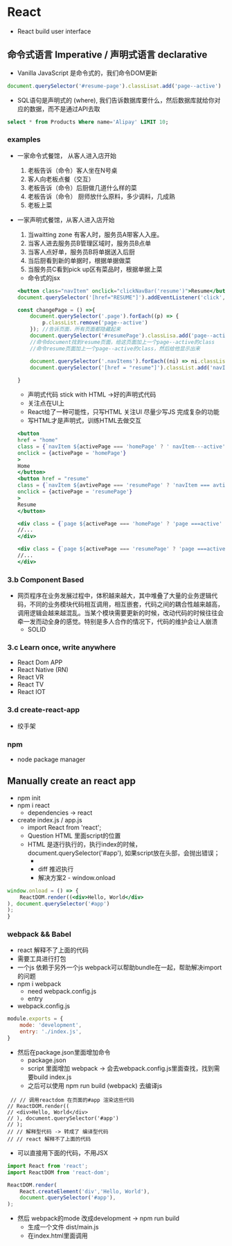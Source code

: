 # React
* React build user interface
## 命令式语言 Imperative / 声明式语言 declarative
* Vanilla JavaScript 是命令式的，我们命令DOM更新
```js
document.querySelector('#resume-page').classLisat.add('page--active')
```
* SQL语句是声明式的 (where), 我们告诉数据库要什么，然后数据库就给你对应的数据，而不是通过API去取
```sql
select * from Products Where name='Alipay' LIMIT 10;
```

### examples
* 一家命令式餐馆， 从客人进入店开始
    1. 老板告诉（命令）客人坐在N号桌
    2. 客人向老板点餐（交互）
    3. 老板告诉（命令）后厨做几道什么样的菜
    4. 老板告诉（命令） 厨师放什么原料，多少调料，几成熟
    5. 老板上菜
* 一家声明式餐馆，从客人进入店开始
    1. 当waitting zone 有客人时，服务员A带客人入座。
    2. 当客人进去服务员B管理区域时，服务员B点单
    3. 当客人点好单，服务员B将单据送入后厨
    4. 当后厨看到新的单据时，根据单据做菜
    5. 当服务员C看到pick up区有菜品时，根据单据上菜

    * 命令式的jsx
    ```jsx
    <button class="navItem" onclick="clickNavBar('resume')">Resume</button>
    document.querySelector('[href="RESUME"]').addEventListener('click',changePage)
    
    const changePage = () =>{
        document.querySelector('.page').forEach((p) => {
            p.classList.remove('page--active')
        }); //告诉页面，所有页面都隐藏起来 
        document.querySelector('#resumePage').classLisa.add('page--active');
        //命令document找到resume页面，给这页面加上一个page--active的class
        //命令resume页面加上一个page--active的class，然后给他显示出来

        document.querySelector('.navItems').forEach((ni) => ni.classList.remove('navItem--active'));
        document.querySelector('[href = "resume"]').classList.add('navItem--active');
        
    }

    ```
    * 声明式代码 stick with HTML ->好的声明式代码
    * 关注点在UI上
    * React给了一种可能性，只写HTML 关注UI 尽量少写JS 完成复杂的功能
    * 写HTML才是声明式，训练HTML去做交互
    ```jsx
    <button
    href = "home"
    class = {`navItem ${activePage === 'homePage' ? ' navItem---active':''}`}
    onclick = {activePage = 'homePage'}
    >
    Home
    </button>
    <button href = "resume"
    class = {`navItem ${avtivePage === 'resumePage' ? 'navItem === avtive': ''}`}
    onclick = {activePage = 'resumePage'}
    >
    Resume
    </button>

    <div class = {`page ${activePage === 'homePage' ? 'page ===active' : ''}`}>
    //...
    </div>

    <div class = {`page ${activePage === 'resumePage' ? 'page ===active' : ''}`}>
    //...
    </div>
    ```



### 3.b Component Based
* 网页程序在业务发展过程中，体积越来越大，其中堆叠了大量的业务逻辑代码，不同的业务模块代码相互调用，相互嵌套，代码之间的耦合性越来越高，调用逻辑会越来越混乱。当某个模块需要更新的时候，改动代码的时候往往会牵一发而动全身的感觉。特别是多人合作的情况下，代码的维护会让人崩溃
    * SOLID

### 3.c Learn once, write anywhere
* React Dom APP
* React Native (RN)
* React VR
* React TV
* React IOT
### 3.d create-react-app
* 绞手架


### npm
* node package manager

## Manually create an react app
* npm init
* npm i react
    * dependencies -> react
* create index.js / app.js
    * import React from 'react';
    * Question HTML 里面script的位置
    * HTML 是逐行执行的，执行index的时候，document.querySelector('#app'), 如果script放在头部，会抛出错误；
        * <script src="index.js" diff></script> 
        * diff 推迟执行
        * 解决方案2 - window.onload

```jsx
window.onload = () => {
    ReactDOM.render((<div>Hello, World</div>
), document.querySelector('#app')
);
}
```
### webpack && Babel
* react 解释不了上面的代码
* 需要工具进行打包
* 一个js 依赖于另外一个js webpack可以帮助bundle在一起，帮助解决import的问题
* npm i webpack
    * need webpack.config.js
    * entry
* webpack.config.js
```js
module.exports = {
    mode: 'development',
    entry: './index.js',
}
```
* 然后在package.json里面增加命令
  * package.json
  * script 里面增加 webpack -> 会去webpack.config.js里面查找，找到需要build index.js
  * 之后可以使用 npm run build (webpack) 去编译js

```JSX
 // // 调用reactdom 在页面的#app 渲染这些代码    
// ReactDOM.render((
// <div>Hello, World</div>
// ), document.querySelector('#app')
// );
// // 解释型代码 -> 转成了 编译型代码
// // react 解释不了上面的代码 
```
*  可以直接用下面的代码，不用JSX
```js
import React from 'react';
import ReactDOM from 'react-dom';

ReactDOM.render(
    React.createElement('div','Hello, World'),
    document.querySelector('#app'),
);
```
* 然后 webpack的mode 改成development -> npm run build
  * 生成一个文件 dist/main.js
  * 在index.html里面调用 <script scr="./dist/main.js">


#### React without JSX
    * React.createElement 
```js
import React from 'react';
import ReactDOM from 'react-dom';

ReactDOM.render(
    React.createElement('div',{
        id:'my-div',
    },[
        React.createElement('p',{},'Hello, World'),
        React.createElement('a',{
            href:'https://google.com',
        },'Google')
    ]),
    document.querySelector('#app'),
);
```
*Question: 上面的Ract.createElement的写法很复杂，如何支持JSX写法，需要babel去编译JSX
#### babel
* babel is a JavaScript compiler.
* npm i -D babel
* babel config file ->
* https://babeljs.io/docs/en/babel-preset-react

```js
module.exports = {
    presets : [
        "@babel/preset-react",
    ]
}
```
* Then tell the webpack about the babel.
* 遇到js* 文件不要打包，把文件load到babel里面，然后让babel/preset-react去编译这些文件
* cannot find the package -> install
*  npm i -D babel-loader
*  npm i -D @babel/core
* 打包之后，在dist/main.js里面编译成了 React.creatElement 的代码
```js
module.exports = {
    mode: 'development',
    entry: './index.js',
    module: {
        rules: [
            {
                test: /\.m?js$/,
                use: {
                    loader: 'babel-loader',
                    options: {
                        presets: ['@babel/preset-react']
                    }
                }
            }
        ]
    }
}
```

### 4.b 第二步： create 静态react页面
#### 4.b.1 JSX
* (JavaScript) extensible (markup) language
* HTML hyper text markup language

* Function component 返回一个 React Component, 这是一种对渲染内容的轻量级描述。大多数的React开发者使用了一种名为“JSX”的特殊语法。
* JSX 可以让你更轻松的书写这些机构，语法'<div/>' 会被babel编译成'React.createElement('div')'.
* JSX 给我们更大的便利维护代码，因为HTML in JS. 但是需要注意的，一些HTML的keywords 在JSX 是不一样的，比如clss
 ```jsx
 //log.js
 import React from 'react';
 const Logo = () => {
    <div className="logo">
        <span className="logo__highlight">Lisa</span>
        <span>GU</span>
    </div>
 }
 export default Logo;
 ```

### Why React is a UI Library?
* 装了react之后，啥也干不了
* React, React DOM, webpack,jsx?,babel (loader core etc)
* React只是众多工具（package）中的一个

## Component based
### 1. 创建一个component ->实现组件化
* 函数返回JSX片段，这就是function component
* 在component里面可以export
* 在其他文件里面，可以import
* 调用的时候，用html的方法调用
#### 使用JSX 组合和渲染自定义的React组件
* 定制的组件名首字母一定要大写
* 为什么要引入React？
* html attrs 的另命名

## 绞手架
* create-reat-app
* 公司里面不会使用create-react-app,自己手写webpack babel.
* 面试的时候，会需要webpack babel. 

#### 使用JSX 组合和渲染自定义的React组件 
 - 定制的组件名首字母一定要大写
 - 为什么要引入react 
 - html attrs 的另命名 


   
